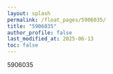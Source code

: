```yaml
---
layout: splash
permalink: /float_pages/5906035/
title: "5906035"
author_profile: false
last_modified_at: 2025-06-13
toc: false
---
```

 
5906035
